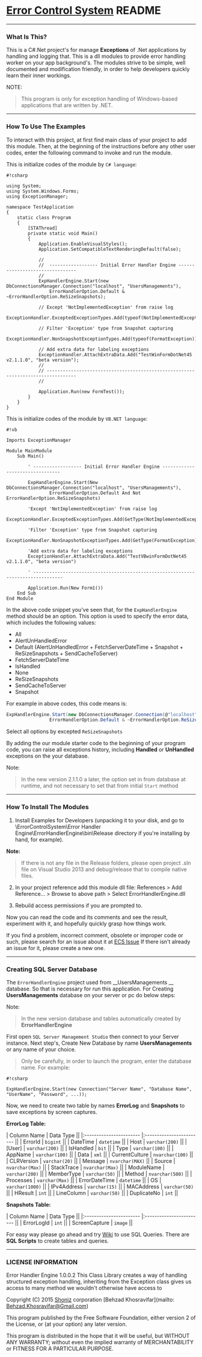 # [Error Control System](https://BehzadKhosravifar@bitbucket.org/BehzadKhosravifar/error-control-system.git)  README #
---------------------
### What Is This? ###

This is a C#.Net project's for manage __Exceptions__ of .Net applications by handling and 
logging that. This is a dll modules to provide error handling worker on your app background's.
The modules strive to be simple, well documented and
modification friendly, in order to help developers quickly learn their inner
workings.

NOTE: 
> This program is only for exception handling of Windows-based applications 
> that are written by .NET.


--------------------------------
### How To Use The Examples ###

To interact with this project, at first find main class of your project to 
add this module. Then, at the beginning of the instructions before any other 
user codes, enter the following command to invoke and run the module.

This is initialize codes of the module by `C# language`:
 
```
#!csharp

using System;
using System.Windows.Forms;
using ExceptionManager;

namespace TestApplication
{
    static class Program
    {
        [STAThread]
        private static void Main()
        {
			Application.EnableVisualStyles();
            Application.SetCompatibleTextRenderingDefault(false);

            //
            //  ------------------ Initial Error Handler Engine --------------------------------
            //
            ExpHandlerEngine.Start(new DbConnectionsManager.Connection("localhost", "UsersManagements"),
                ErrorHandlerOption.Default & ~ErrorHandlerOption.ReSizeSnapshots);

            // Except 'NotImplementedException' from raise log
            ExceptionHandler.ExceptedExceptionTypes.Add(typeof(NotImplementedException));

            // Filter 'Exception' type from Snapshot capturing 
            ExceptionHandler.NonSnapshotExceptionTypes.Add(typeof(FormatException));

            // Add extra data for labeling exceptions
            ExceptionHandler.AttachExtraData.Add("TestWinFormDotNet45 v2.1.1.0", "beta version");
            //
            // ---------------------------------------------------------------------------------
            //

            Application.Run(new FormTest());
        }
    }
}
```

This is initialize codes of the module by `VB.NET language`:
 
```
#!vb

Imports ExceptionManager

Module MainModule
    Sub Main()

        ' ------------------ Initial Error Handler Engine --------------------------------

        ExpHandlerEngine.Start(New DbConnectionsManager.Connection("localhost", "UsersManagements"),
                ErrorHandlerOption.Default And Not ErrorHandlerOption.ReSizeSnapshots)

        'Except 'NotImplementedException' from raise log
        ExceptionHandler.ExceptedExceptionTypes.Add(GetType(NotImplementedException))

        'Filter 'Exception' type from Snapshot capturing 
        ExceptionHandler.NonSnapshotExceptionTypes.Add(GetType(FormatException))

        'Add extra data for labeling exceptions
        ExceptionHandler.AttachExtraData.Add("TestVBwinFormDotNet45 v2.1.1.0", "beta version")

        ' ---------------------------------------------------------------------------------
        
        Application.Run(New Form1())
    End Sub
End Module

```

In the above code snippet you've seen that, for the `ExpHandlerEngine` method should be an option. This option is used to specify the error data, which includes the following values:

-  All
-  AlertUnHandledError
-  Default (AlertUnHandledError + FetchServerDateTime + Snapshot + ReSizeSnapshots + SendCacheToServer)
-  FetchServerDateTime
-  IsHandled
-  None
-  ReSizeSnapshots
-  SendCacheToServer
-  Snapshot

For example in above codes, this code means is:
```csharp
ExpHandlerEngine.Start(new DbConnectionsManager.Connection(@"localhost", "UsersManagements"),
                ErrorHandlerOption.Default & ~ErrorHandlerOption.ReSizeSnapshots);
```
Select all options by excepted `ReSizeSnapshots`

By adding the our module starter code to the beginning of your program code, you can raise all exceptions history, including __Handled__ or __UnHandled__ exceptions on the your database.

Note:
>	In the new version 2.1.1.0 a later, the option set in from database at runtime, and not necessary to set that from initial `Start` method


--------------------------
### How To Install The Modules ###

1. Install Examples for Developers (unpacking it to your disk, and go to
\ErrorControlSystem\Error Handler Engine\ErrorHandlerEngine\bin\Release directory if you're installing by hand, for example).

  __Note:__
> If there is not any file in the Release folders, please open project .sln file on Visual Studio 2013 and debug/release that to compile native files.


2. In your project reference add this module dll file:  References > Add Reference... > Browse to above path > Select ErrorHandlerEngine.dll

3. Rebuild access permissions if you are prompted to.

Now you can read the code and its comments and see the result, experiment with
it, and hopefully quickly grasp how things work.

If you find a problem, incorrect comment, obsolete or improper code or such,
please search for an issue about it at [ECS Issue](https://bitbucket.org/BehzadKhosravifar/error-control-system/issues)
If there isn't already an issue for it, please create a new one.


--------------------------
### Creating SQL Server Database ###

The `ErrorHandlerEngine` project used from __UsersManagements __ database. So that is necessary for run this application.
For Creating __UsersManagements__ database on your server or pc do below steps:

Note:
> In the new version database and tables automatically created by __ErrorHandlerEngine__


First open `SQL Server Management Studio` then connect to your Server instance.
Next step's, Create New Database by name __UsersManagements__ or any name of your choice.

> Only be carefully, in order to launch the program, enter the database name. For example: 

```
#!csharp

ExpHandlerEngine.Start(new Connection("Server Name", "Database Name", "UserName", "Password", ...));
```

Now, we need to create two table by names __ErrorLog__ and __Snapshots__ to save exceptions by screen captures.

__ErrorLog Table:__

| Column Name      | Data Type             || 
|:----------------------- |:------------------------ ||
| ErrorId                  |   `bigint`                ||
| DateTime             |   `datetime`            ||
| Host                     |  `varchar(200)`       ||
| [User]                   | `varchar(200)`       ||
| IsHandled            |  `bit`                       ||
| Type                    |  `varchar(100)`       ||
| AppName            |  `varchar(100)`      ||
| Data                    |  `xml`                      ||
| CurrentCulture    |  `nvarchar(100)`     ||
| CLRVersion        |  `varchar(20)`         ||
| Message             |  `nvarchar(MAX)`   ||
| Source                |  `nvarchar(Max)`   ||
| StackTrace          |  `nvarchar(Max)`   ||
| ModuleName      |  `varchar(200)`       ||
| MemberType       |  `varchar(50)`        ||
| Method                |  `nvarchar(500)`    ||
| Processes            |  `varchar(Max)`     ||
| ErrorDateTime     |  `datetime`            ||
| OS                       |  `varchar(1000)`    ||
| IPv4Address        |  `varchar(15)`        ||
| MACAddress       |  `varchar(50)`        ||
| HResult               |  `int`                       ||
| LineColumn         |  `varchar(50)`        ||
| DuplicateNo        |  `int`                       ||

__Snapshots Table:__

| Column Name      | Data Type             || 
|:----------------------- |:------------------------ ||
| ErrorLogId            |   `int`                     ||
| ScreenCapture     |   `image`               ||

For easy way please go ahead and try [Wiki](https://BehzadKhosravifar@bitbucket.org/BehzadKhosravifar/error-control-system.git/wiki) to use SQL Queries.
There are __SQL Scripts__ to create tables and queries.

--------------------------
### LICENSE INFORMATION ###

Error Handler Engine 1.0.0.2
This Class Library creates a way of handling structured exception handling,
inheriting from the Exception class gives us access to many method
we wouldn't otherwise have access to
                  
Copyright (C) 2015  [Shoniz](http://shoniz.com/) corporation
[Behzad Khosravifar](mailto: Behzad.Khosravifar@Gmail.com)

This program published by the Free Software Foundation,
either version 2 of the License, or (at your option) any later version.

This program is distributed in the hope that it will be useful,
but WITHOUT ANY WARRANTY; without even the implied warranty of
MERCHANTABILITY or FITNESS FOR A PARTICULAR PURPOSE.
